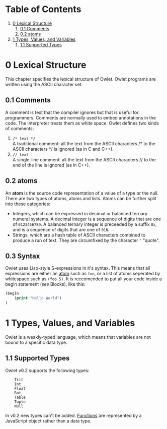 # Table of Contents
1. [0 Lexical Structure](#0-lexical-structure)
    1. [0.1 Comments](#01-comments)
    1. [0.2 atoms](#02-atoms)
1. [1 Types, Values, and Variables](#1-types-values-and-variables)
    1. [1.1 Supported Types](#11-supported-types)
# 0 Lexical Structure
This chapter specifies the lexical structure of Owlet. Owlet programs are written using the ASCII character set. 
## 0.1 Comments
A comment is text that the compiler ignores but that is useful for programmers. Comments are normally used to embed annotations in the code. The interpreter treats them as white space. Owlet defines two kinds of comments:
1. `/* text */ `<br />A traditional comment: all the text from the ASCII characters /* to the ASCII characters */ is ignored (as in C and C++).
2. `// text`<br />A single-line comment: all the text from the ASCII characters // to the end of the line is ignored (as in C++).

## 0.2 atoms
An **atom** is the source code representation of a value of a type or the null. There are two types of atoms, atoms and lists. Atoms can be further split into these categories:
* Integers, which can be expressed in decimal or balanced ternary numeral systems. A decimal integer is a sequence of digits that are one of `0123456789`. A balanced ternary integer is preceeded by a suffix `0z`, and is a sequence of digits that are one of `01N`.
* Strings, which are a hash table of ASCII characters combined to produce a run of text. They are circumfixed by the character `"` "quote".

## 0.3 Syntax
Owlet uses Lisp-style S-expressions in it's syntax. This means that all expressions are either an [atom](#02-atoms) such as `foo`, or a list of atoms seperated by whitespace such as `(foo 5)`. It is reccomended to put all your code inside a begin statement (*see* Blocks), like this:
```clojure
(begin
    (print "Hello World")
)
```
# 1 Types, Values, and Variables
Owlet is a weakly-typed language, which means that variables are not bound to a specific data type. 

## 1.1 Supported Types
Owlet v0.2 supports the following types:
```
    Trit
    Int
    Float
    Rat
    Table
    Tuple
    Null
```

In v0.2 new types can't be added. [Functions](#2-functions-and-functional-programming) are represented by a JavaScript object rather than a data type.